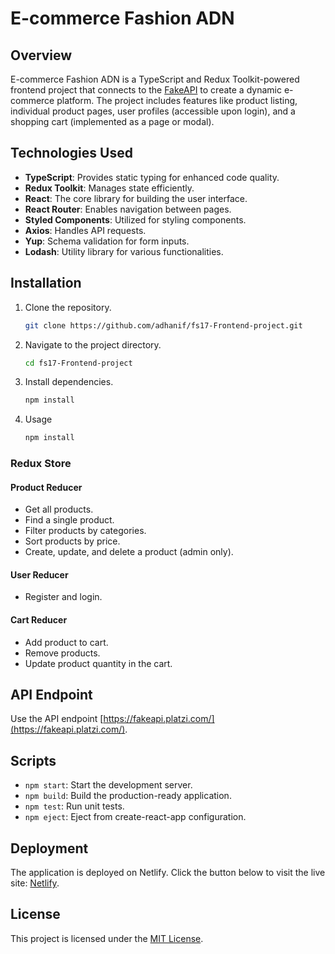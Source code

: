 # E-commerce Fashion ADN

## Overview

E-commerce Fashion ADN is a TypeScript and Redux Toolkit-powered frontend project that connects to the [FakeAPI](https://fakeapi.platzi.com/) to create a dynamic e-commerce platform. The project includes features like product listing, individual product pages, user profiles (accessible upon login), and a shopping cart (implemented as a page or modal).

## Technologies Used

- **TypeScript**: Provides static typing for enhanced code quality.
- **Redux Toolkit**: Manages state efficiently.
- **React**: The core library for building the user interface.
- **React Router**: Enables navigation between pages.
- **Styled Components**: Utilized for styling components.
- **Axios**: Handles API requests.
- **Yup**: Schema validation for form inputs.
- **Lodash**: Utility library for various functionalities.

## Installation

1. Clone the repository.
   ```bash
   git clone https://github.com/adhanif/fs17-Frontend-project.git

2. Navigate to the project directory.
   ```bash
   cd fs17-Frontend-project
   
3. Install dependencies.
   ```bash
   npm install

3. Usage
   ```bash
   npm install

### Redux Store

#### Product Reducer

- Get all products.
- Find a single product.
- Filter products by categories.
- Sort products by price.
- Create, update, and delete a product (admin only).

#### User Reducer

- Register and login.

#### Cart Reducer

- Add product to cart.
- Remove products.
- Update product quantity in the cart.


## API Endpoint

Use the API endpoint [https://fakeapi.platzi.com/](https://fakeapi.platzi.com/).



## Scripts

- `npm start`: Start the development server.
- `npm build`: Build the production-ready application.
- `npm test`: Run unit tests.
- `npm eject`: Eject from create-react-app configuration.

## Deployment

The application is deployed on Netlify. Click the button below to visit the live site:
 [Netlify](https://ecommerce-fashion-adn.netlify.app/).

## License

This project is licensed under the [MIT License](LICENSE).
